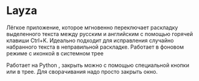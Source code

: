 # Layza
Лёгкое приложение, которое мгновенно переключает раскладку выделенного текста между русским и английским с помощью горячей клавиши Ctrl+K. Идеально подходит для исправления случайно набранного текста в неправильной раскладке. Работает в фоновом режиме с иконкой в системном трее

Работает на Python , закрыть можно с помощью специальной кнопки или в трее. Для сворачивания надо просто закрыть окно.
